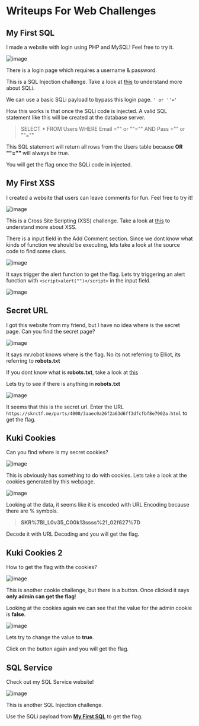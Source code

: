 # Writeups For Web Challenges

## My First SQL
I made a website with login using PHP and MySQL! Feel free to try it.

![image](https://user-images.githubusercontent.com/57955404/136769024-62170c0f-67ed-411b-89cb-71eb8b74e65c.png)

There is a login page which requires a username & password.

This is a SQL Injection challenge. Take a look at [this](https://portswigger.net/web-security/sql-injection) to understand more about SQLi.

We can use a basic SQLi payload to bypass this login page. `' or ''='`

How this works is that once the SQLi code is injected. A valid SQL statement like this will be created at the database server.
>  SELECT * FROM Users WHERE Email ="" or ""="" AND Pass ="" or ""=""

This SQL statement will return all rows from the Users table because **OR ""=""** will always be true.

You will get the flag once the SQLi code in injected.



## My First XSS
I created a website that users can leave comments for fun. Feel free to try it!

![image](https://user-images.githubusercontent.com/57955404/136773150-a8633543-9c86-4116-9598-094a14011637.png)

This is a Cross Site Scripting (XSS) challenge. Take a look at [this](https://portswigger.net/web-security/cross-site-scripting) to understand more about XSS.

There is a input field in the Add Comment section. Since we dont know what kinds of function we should be executing, lets take a look at the source code to find some clues.

![image](https://user-images.githubusercontent.com/57955404/136772476-944cce76-6423-4dda-b255-d2142c2ce8a1.png)

It says trigger the alert function to get the flag. Lets try triggering an alert function with `<script>alert("")</script>` in the input field.

![image](https://user-images.githubusercontent.com/57955404/136773802-6e06e84a-a28d-4bd0-9374-1d37097306d0.png)




## Secret URL
I got this website from my friend, but I have no idea where is the secret page. Can you find the secret page?

![image](https://user-images.githubusercontent.com/57955404/135821737-75a82740-f4ec-4108-84cd-c5c59d6b1add.png)

It says mr.robot knows where is the flag. No its not referring to Elliot, its referring to **robots.txt**

If you dont know what is **robots.txt**, take a look at [this](https://www.cloudflare.com/learning/bots/what-is-robots.txt/)

Lets try to see if there is anything in **robots.txt**

![image](https://user-images.githubusercontent.com/57955404/135822723-0a8a1690-c29e-45ec-90f3-2b6037c0c03c.png)

It seems that this is the secret url. Enter the URL `https://skrctf.me/ports/4000/3aaec0a26f2a63d6ff3dfcfbf8e7902a.html` to get the flag.



## Kuki Cookies
Can you find where is my secret cookies?

![image](https://user-images.githubusercontent.com/57955404/135816272-e74a08b9-a192-4906-887e-bc6497e89da3.png)

This is obviously has something to do with cookies.
Lets take a look at the cookies generated by this webpage.

![image](https://user-images.githubusercontent.com/57955404/135819195-72df6c94-4c7d-4502-964d-4149ec6ae956.png)

Looking at the data, it seems like it is encoded with URL Encoding because there are % symbols.

> **SKR%7BI_L0v35_C00k13ssss%21_02f627%7D**

Decode it with URL Decoding and you will get the flag.




## Kuki Cookies 2
How to get the flag with the cookies?

![image](https://user-images.githubusercontent.com/57955404/135817592-da23ae60-f0e7-4d39-a792-877e3e39f250.png)

This is another cookie challenge, but there is a button. Once clicked it says **only admin can get the flag**!

Looking at the cookies again we can see that the value for the admin cookie is **false**.

![image](https://user-images.githubusercontent.com/57955404/135819780-83de7867-78fa-44cf-9bdc-24925988066b.png)

Lets try to change the value to **true**.

Click on the button again and you will get the flag.



## SQL Service
Check out my SQL Service website!

![image](https://user-images.githubusercontent.com/57955404/138459661-b848e39a-6212-43fe-9fea-af882dc017e8.png)

This is another SQL Injection challenge.

Use the SQLi payload from [**My First SQL**](#my-first-sql) to get the flag.




